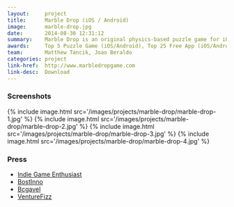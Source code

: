 ```yaml
---
layout:     project
title:      Marble Drop (iOS / Android)
image:      marble-drop.jpg
date:       2014-08-30 12:31:12
summary:    Marble Drop is an original physics-based puzzle game for iOS and Android. [Matthew Tancik](http://www.matthewtancik.com) and I  created the game for the MIT 6.670 Competition and launched in July 2014. As of January 2015, Marble Drop has been downloaded over **500,000 times** in **100+ countries**. You can get the game for free [here](http://www.marbledropgame.com).
awards:     Top 5 Puzzle Game (iOS/Android), Top 25 Free App (iOS/Android), Top 100 Apps (iOS)
team:       Matthew Tancik, Joao Beraldo
categories: project
link-href:  http://www.marbledropgame.com
link-desc:  Download
---
```


### Screenshots
{% include image.html src='/images/projects/marble-drop/marble-drop-1.jpg' %}
{% include image.html src='/images/projects/marble-drop/marble-drop-2.jpg' %}
{% include image.html src='/images/projects/marble-drop/marble-drop-3.jpg' %}
{% include image.html src='/images/projects/marble-drop/marble-drop-4.jpg' %}

### Press

*    [Indie Game Enthusiast](http://indiegameenthusiast.blogspot.com/2014/07/ios-review-81-marble-drop_25.html)
*    [BostInno](http://bostinno.streetwise.co/all-series/marble-drop-puzzle-app-for-iphone-and-android-download-marble-drop/)
*    [Bcgavel](http://bcgavel.com/2014/07/29/marbledrop-the-newest-addictive-gaming-app/)
*    [VentureFizz](http://venturefizz.com/blog/marble-drop-mit-competition-produces-trendy-game)